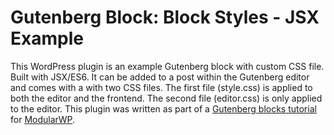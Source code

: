 # Gutenberg Block: Block Styles - JSX Example

 This WordPress plugin is an example Gutenberg block with custom CSS file. Built with JSX/ES6. It can be added to a post within the Gutenberg editor and comes with a with two CSS files. The first file (style.css) is applied to both the editor and the frontend. The second file (editor.css) is only applied to the editor. This plugin was written as part of a [Gutenberg blocks tutorial](https://modularwp.com/how-to-build-gutenberg-blocks/) for [ModularWP](https://modularwp.com/).